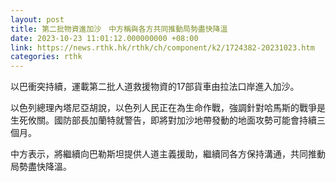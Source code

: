 ```yaml
---
layout: post
title: 第二批物資進加沙　中方稱與各方共同推動局勢盡快降溫
date: 2023-10-23 11:01:12.000000000 +08:00
link: https://news.rthk.hk/rthk/ch/component/k2/1724382-20231023.htm
categories: rthk
---
```


以巴衝突持續，運載第二批人道救援物資的17部貨車由拉法口岸進入加沙。

以色列總理內塔尼亞胡說，以色列人民正在為生命作戰，強調針對哈馬斯的戰爭是生死攸關。國防部長加蘭特就警告，即將對加沙地帶發動的地面攻勢可能會持續三個月。

中方表示，將繼續向巴勒斯坦提供人道主義援助，繼續同各方保持溝通，共同推動局勢盡快降溫。
